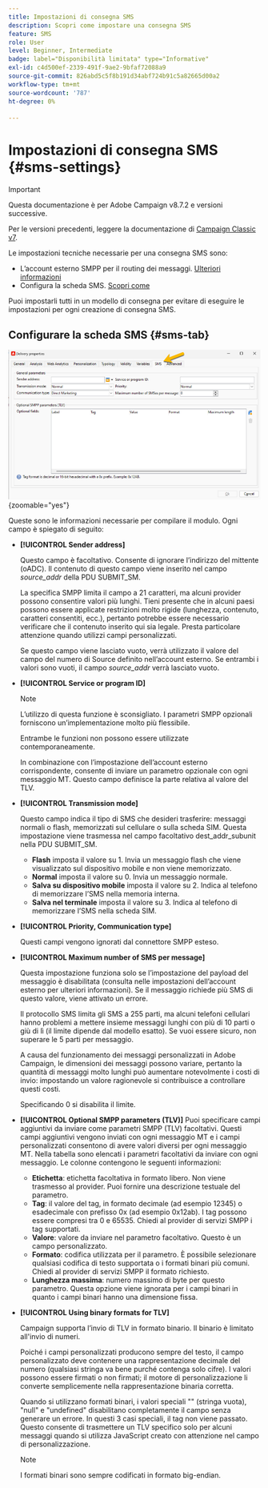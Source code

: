 ```yaml
---
title: Impostazioni di consegna SMS
description: Scopri come impostare una consegna SMS
feature: SMS
role: User
level: Beginner, Intermediate
badge: label="Disponibilità limitata" type="Informative"
exl-id: c4d500ef-2339-491f-9ae2-9bfaf72088a9
source-git-commit: 826abd5c5f8b191d34abf724b91c5a82665d00a2
workflow-type: tm+mt
source-wordcount: '787'
ht-degree: 0%

---
```


# Impostazioni di consegna SMS {#sms-settings}

>[!IMPORTANT]
>
>Questa documentazione è per Adobe Campaign v8.7.2 e versioni successive.
>
>Per le versioni precedenti, leggere la documentazione di [Campaign Classic v7](https://experienceleague.adobe.com/en/docs/campaign-classic/using/sending-messages/sending-messages-on-mobiles/sms-set-up/sms-set-up).

Le impostazioni tecniche necessarie per una consegna SMS sono:

* L’account esterno SMPP per il routing dei messaggi. [Ulteriori informazioni](smpp-external-account.md#smpp-connection-settings)
* Configura la scheda SMS. [Scopri come](#sms-tab)

Puoi impostarli tutti in un modello di consegna per evitare di eseguire le impostazioni per ogni creazione di consegna SMS.

## Configurare la scheda SMS {#sms-tab}

![](assets/send_settings.png){zoomable="yes"}

Queste sono le informazioni necessarie per compilare il modulo. Ogni campo è spiegato di seguito:

* **[!UICONTROL Sender address]**

  Questo campo è facoltativo. Consente di ignorare l’indirizzo del mittente (oADC). Il contenuto di questo campo viene inserito nel campo *source_addr* della PDU SUBMIT_SM.

  La specifica SMPP limita il campo a 21 caratteri, ma alcuni provider possono consentire valori più lunghi. Tieni presente che in alcuni paesi possono essere applicate restrizioni molto rigide (lunghezza, contenuto, caratteri consentiti, ecc.), pertanto potrebbe essere necessario verificare che il contenuto inserito qui sia legale. Presta particolare attenzione quando utilizzi campi personalizzati.

  Se questo campo viene lasciato vuoto, verrà utilizzato il valore del campo del numero di Source definito nell’account esterno. Se entrambi i valori sono vuoti, il campo *source_addr* verrà lasciato vuoto.

* **[!UICONTROL Service or program ID]**

  >[!NOTE]
  >
  >L’utilizzo di questa funzione è sconsigliato. I parametri SMPP opzionali forniscono un’implementazione molto più flessibile.
  >
  >Entrambe le funzioni non possono essere utilizzate contemporaneamente.

  In combinazione con l’impostazione dell’account esterno corrispondente, consente di inviare un parametro opzionale con ogni messaggio MT. Questo campo definisce la parte relativa al valore del TLV.

* **[!UICONTROL Transmission mode]**

  Questo campo indica il tipo di SMS che desideri trasferire: messaggi normali o flash, memorizzati sul cellulare o sulla scheda SIM. Questa impostazione viene trasmessa nel campo facoltativo dest_addr_subunit nella PDU SUBMIT_SM.

   * **Flash** imposta il valore su 1. Invia un messaggio flash che viene visualizzato sul dispositivo mobile e non viene memorizzato.
   * **Normal** imposta il valore su 0. Invia un messaggio normale.
   * **Salva su dispositivo mobile** imposta il valore su 2. Indica al telefono di memorizzare l’SMS nella memoria interna.
   * **Salva nel terminale** imposta il valore su 3. Indica al telefono di memorizzare l’SMS nella scheda SIM.

* **[!UICONTROL Priority, Communication type]**

  Questi campi vengono ignorati dal connettore SMPP esteso.

* **[!UICONTROL Maximum number of SMS per message]**

  Questa impostazione funziona solo se l’impostazione del payload del messaggio è disabilitata (consulta nelle impostazioni dell’account esterno per ulteriori informazioni). Se il messaggio richiede più SMS di questo valore, viene attivato un errore.

  Il protocollo SMS limita gli SMS a 255 parti, ma alcuni telefoni cellulari hanno problemi a mettere insieme messaggi lunghi con più di 10 parti o giù di lì (il limite dipende dal modello esatto). Se vuoi essere sicuro, non superare le 5 parti per messaggio.

  A causa del funzionamento dei messaggi personalizzati in Adobe Campaign, le dimensioni dei messaggi possono variare, pertanto la quantità di messaggi molto lunghi può aumentare notevolmente i costi di invio: impostando un valore ragionevole si contribuisce a controllare questi costi.

  Specificando 0 si disabilita il limite.

* **[!UICONTROL Optional SMPP parameters (TLV)]**
Puoi specificare campi aggiuntivi da inviare come parametri SMPP (TLV) facoltativi. Questi campi aggiuntivi vengono inviati con ogni messaggio MT e i campi personalizzati consentono di avere valori diversi per ogni messaggio MT.
Nella tabella sono elencati i parametri facoltativi da inviare con ogni messaggio. Le colonne contengono le seguenti informazioni:
   * **Etichetta**: etichetta facoltativa in formato libero. Non viene trasmesso al provider. Puoi fornire una descrizione testuale del parametro.
   * **Tag**: il valore del tag, in formato decimale (ad esempio 12345) o esadecimale con prefisso 0x (ad esempio 0x12ab). I tag possono essere compresi tra 0 e 65535. Chiedi al provider di servizi SMPP i tag supportati.
   * **Valore**: valore da inviare nel parametro facoltativo. Questo è un campo personalizzato.
   * **Formato**: codifica utilizzata per il parametro. È possibile selezionare qualsiasi codifica di testo supportata o i formati binari più comuni. Chiedi al provider di servizi SMPP il formato richiesto.
   * **Lunghezza massima**: numero massimo di byte per questo parametro. Questa opzione viene ignorata per i campi binari in quanto i campi binari hanno una dimensione fissa.

* **[!UICONTROL Using binary formats for TLV]**

  Campaign supporta l’invio di TLV in formato binario. Il binario è limitato all&#39;invio di numeri.

  Poiché i campi personalizzati producono sempre del testo, il campo personalizzato deve contenere una rappresentazione decimale del numero (qualsiasi stringa va bene purché contenga solo cifre). I valori possono essere firmati o non firmati; il motore di personalizzazione li converte semplicemente nella rappresentazione binaria corretta.

  Quando si utilizzano formati binari, i valori speciali &quot;&quot; (stringa vuota), &quot;null&quot; e &quot;undefined&quot; disabilitano completamente il campo senza generare un errore. In questi 3 casi speciali, il tag non viene passato. Questo consente di trasmettere un TLV specifico solo per alcuni messaggi quando si utilizza JavaScript creato con attenzione nel campo di personalizzazione.

  >[!NOTE]
  >
  >I formati binari sono sempre codificati in formato big-endian.

